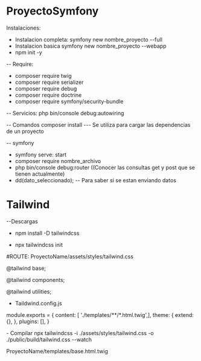 # ProyectoSymfony
Instalaciones:
- Instalacion completa:
symfony new nombre_proyecto --full
- Instalacion basica
symfony new nombre_proyecto --webapp
- npm init -y


-- Require:
- composer require twig
- composer require serializer
- composer require debug
- composer require doctrine
- composer require symfony/security-bundle

-- Servicios:
php bin/console debug:autowiring

-- Comandos
composer install --- Se utiliza para cargar las dependencias de un proyecto

-- symfony
- symfony serve: start 
- composer require nombre_archivo
- php bin/console debug:router ((Conocer las consultas get y post que se tienen actualmente)
- dd(dato_seleccionado); -- Para saber si se estan enviando datos

<h1>Tailwind</h1>
--Descargas

- npm install -D tailwindcss
  
- npx tailwindcss init

#ROUTE: ProyectoName/assets/styles/tailwind.css

@tailwind base;

@tailwind components;

@tailwind utilities;

- Taildwind.config.js

<p>
  module.exports = {
  content: [ './templates/**/*.html.twig',],
  theme: {
    extend: {},
  },
  plugins: [],
}

</p>
- Compilar
npx tailwindcss -i ./assets/styles/tailwind.css -o ./public/build/tailwind.css --watch

ProyectoName/templates/base.html.twig
<link href="{{ asset('build/tailwind.css') }}" rel="stylesheet">
